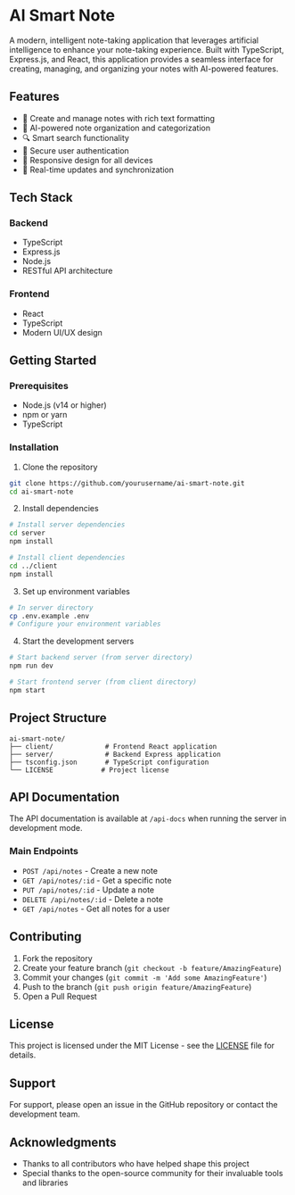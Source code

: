 # AI Smart Note

A modern, intelligent note-taking application that leverages artificial intelligence to enhance your note-taking experience. Built with TypeScript, Express.js, and React, this application provides a seamless interface for creating, managing, and organizing your notes with AI-powered features.

## Features

- 📝 Create and manage notes with rich text formatting
- 🤖 AI-powered note organization and categorization
- 🔍 Smart search functionality
- 🔐 Secure user authentication
- 📱 Responsive design for all devices
- 🔄 Real-time updates and synchronization

## Tech Stack

### Backend
- TypeScript
- Express.js
- Node.js
- RESTful API architecture

### Frontend
- React
- TypeScript
- Modern UI/UX design

## Getting Started

### Prerequisites
- Node.js (v14 or higher)
- npm or yarn
- TypeScript

### Installation

1. Clone the repository
```bash
git clone https://github.com/yourusername/ai-smart-note.git
cd ai-smart-note
```

2. Install dependencies
```bash
# Install server dependencies
cd server
npm install

# Install client dependencies
cd ../client
npm install
```

3. Set up environment variables
```bash
# In server directory
cp .env.example .env
# Configure your environment variables
```

4. Start the development servers
```bash
# Start backend server (from server directory)
npm run dev

# Start frontend server (from client directory)
npm start
```

## Project Structure

```
ai-smart-note/
├── client/             # Frontend React application
├── server/             # Backend Express application
├── tsconfig.json       # TypeScript configuration
└── LICENSE            # Project license
```

## API Documentation

The API documentation is available at `/api-docs` when running the server in development mode.

### Main Endpoints

- `POST /api/notes` - Create a new note
- `GET /api/notes/:id` - Get a specific note
- `PUT /api/notes/:id` - Update a note
- `DELETE /api/notes/:id` - Delete a note
- `GET /api/notes` - Get all notes for a user

## Contributing

1. Fork the repository
2. Create your feature branch (`git checkout -b feature/AmazingFeature`)
3. Commit your changes (`git commit -m 'Add some AmazingFeature'`)
4. Push to the branch (`git push origin feature/AmazingFeature`)
5. Open a Pull Request

## License

This project is licensed under the MIT License - see the [LICENSE](LICENSE) file for details.

## Support

For support, please open an issue in the GitHub repository or contact the development team.

## Acknowledgments

- Thanks to all contributors who have helped shape this project
- Special thanks to the open-source community for their invaluable tools and libraries 